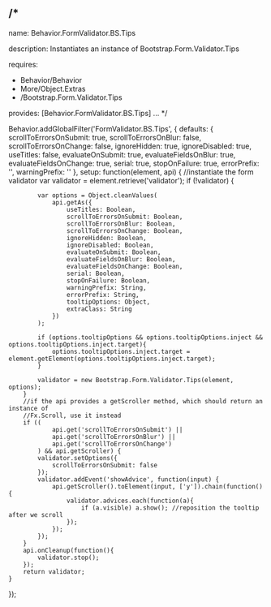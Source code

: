 /*
---
name: Behavior.FormValidator.BS.Tips

description: Instantiates an instance of Bootstrap.Form.Validator.Tips

requires:
 - Behavior/Behavior
 - More/Object.Extras
 - /Bootstrap.Form.Validator.Tips

provides: [Behavior.FormValidator.BS.Tips]
...
*/

Behavior.addGlobalFilter('FormValidator.BS.Tips', {
	defaults: {
		scrollToErrorsOnSubmit: true,
		scrollToErrorsOnBlur: false,
		scrollToErrorsOnChange: false,
		ignoreHidden: true,
		ignoreDisabled: true,
		useTitles: false,
		evaluateOnSubmit: true,
		evaluateFieldsOnBlur: true,
		evaluateFieldsOnChange: true,
		serial: true,
		stopOnFailure: true,
		errorPrefix: '',
		warningPrefix: ''
	},
	setup: function(element, api) {
		//instantiate the form validator
		var validator = element.retrieve('validator');
		if (!validator) {

			var options = Object.cleanValues(
				api.getAs({
					useTitles: Boolean,
					scrollToErrorsOnSubmit: Boolean,
					scrollToErrorsOnBlur: Boolean,
					scrollToErrorsOnChange: Boolean,
					ignoreHidden: Boolean,
					ignoreDisabled: Boolean,
					evaluateOnSubmit: Boolean,
					evaluateFieldsOnBlur: Boolean,
					evaluateFieldsOnChange: Boolean,
					serial: Boolean,
					stopOnFailure: Boolean,
					warningPrefix: String,
					errorPrefix: String,
					tooltipOptions: Object,
					extraClass: String
				})
			);

			if (options.tooltipOptions && options.tooltipOptions.inject && options.tooltipOptions.inject.target){
				options.tooltipOptions.inject.target = element.getElement(options.tooltipOptions.inject.target);
			}

			validator = new Bootstrap.Form.Validator.Tips(element, options);
		}
		//if the api provides a getScroller method, which should return an instance of
		//Fx.Scroll, use it instead
		if ((
				api.get('scrollToErrorsOnSubmit') ||
				api.get('scrollToErrorsOnBlur') ||
				api.get('scrollToErrorsOnChange')
			) && api.getScroller) {
			validator.setOptions({
				scrollToErrorsOnSubmit: false
			});
			validator.addEvent('showAdvice', function(input) {
				api.getScroller().toElement(input, ['y']).chain(function(){
					validator.advices.each(function(a){
						if (a.visible) a.show(); //reposition the tooltip after we scroll
					});
				});
			});
		}
		api.onCleanup(function(){
			validator.stop();
		});
		return validator;
	}

});